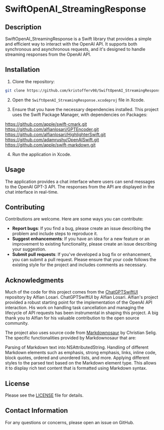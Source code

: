 

# SwiftOpenAI_StreamingResponse

## Description

SwiftOpenAI_StreamingResponse is a Swift library that provides a simple and efficient way to interact with the OpenAI API. It supports both synchronous and asynchronous requests, and it's designed to handle streaming responses from the OpenAI API.

## Installation

1. Clone the repository:

```bash
git clone https://github.com/kristofferv98/SwiftOpenAI_StreamingResponse.git
```

2. Open the `SwiftOpenAI_StreamingResponse.xcodeproj` file in Xcode.

3. Ensure that you have the necessary dependencies installed. This project uses the Swift Package Manager, with dependencies on Packages:

https://github.com/apple/swift-cmark.git
https://github.com/alfianlosari/GPTEncoder.git
https://github.com/alfianlosari/HighlighterSwift.git
https://github.com/adamrushy/OpenAISwift.git
https://github.com/apple/swift-markdown.git

4. Run the application in Xcode.

## Usage

The application provides a chat interface where users can send messages to the OpenAI GPT-3 API. The responses from the API are displayed in the chat interface in real-time.

## Contributing

Contributions are welcome. Here are some ways you can contribute:

- **Report bugs**: If you find a bug, please create an issue describing the problem and include steps to reproduce it.
- **Suggest enhancements**: If you have an idea for a new feature or an improvement to existing functionality, please create an issue describing your suggestion.
- **Submit pull requests**: If you've developed a bug fix or enhancement, you can submit a pull request. Please ensure that your code follows the existing style for the project and includes comments as necessary.

## Acknowledgments

Much of the code for this project comes from the [ChatGPTSwiftUI](https://github.com/alfianlosari/ChatGPTSwiftUI/tree/task-cancellation-starter) repository by Alfian Losari. 
ChatGPTSwiftUI by Alfian Losari. Alfian's project provided a robust starting point for the implementation of the OpenAI API interaction. His work on handling task cancellation and managing the lifecycle of API requests has been instrumental in shaping this project. 
A big thank you to Alfian for his valuable contribution to the open source community.

The project also uses source code from [Markdownosaur](https://github.com/christianselig/Markdownosaur/blob/main/Sources/Markdownosaur/Markdownosaur.swift) by Christian Selig.
The specific functionalities provided by Markdownosaur that are:

Parsing of Markdown text into NSAttributedString.
Handling of different Markdown elements such as emphasis, strong emphasis, links, inline code, block quotes, ordered and unordered lists, and more.
Applying different styles to the parsed text based on the Markdown element type.
This allows it to display rich text content that is formatted using Markdown syntax.
## License

Please see the [LICENSE](https://github.com/kristofferv98/SwiftOpenAI_StreamingResponse/blob/main/LICENSE) file for details.

## Contact Information

For any questions or concerns, please open an issue on GitHub.

